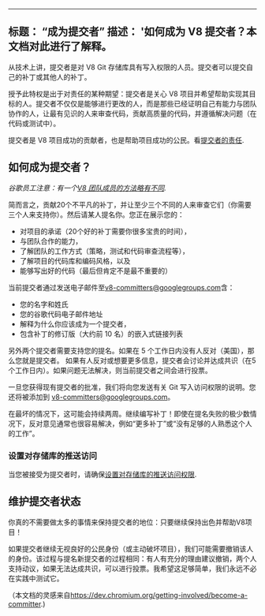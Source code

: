 ***

## 标题： “成为提交者”&#xA;描述： '如何成为 V8 提交者？本文档对此进行了解释。

从技术上讲，提交者是对 V8 Git 存储库具有写入权限的人员。提交者可以提交自己的补丁或其他人的补丁。

授予此特权是出于对责任的某种期望：提交者是关心 V8 项目并希望帮助实现其目标的人。提交者不仅仅是能够进行更改的人，而是那些已经证明自己有能力与团队协作的人，让最有见识的人来审查代码，贡献高质量的代码，并遵循解决问题（在代码或测试中）。

提交者是 V8 项目成功的贡献者，也是帮助项目成功的公民。看[提交者的责任](/docs/committer-responsibility).

## 如何成为提交者？

*谷歌员工注意：有一个[V8 团队成员的方法略有不同](http://go/v8/setup_permissions.md).*

简而言之，贡献20个不平凡的补丁，并让至少三个不同的人来审查它们（你需要三个人来支持你）。然后请某人提名你。您正在展示您的：

*   对项目的承诺（20个好的补丁需要你很多宝贵的时间），
*   与团队合作的能力，
*   了解团队的工作方式（策略，测试和代码审查流程等），
*   了解项目的代码库和编码风格，以及
*   能够写出好的代码（最后但肯定不是最不重要的）

当前提交者通过发送电子邮件至<v8-committers@googlegroups.com>含：

*   您的名字和姓氏
*   您的谷歌代码电子邮件地址
*   解释为什么你应该成为一个提交者，
*   包含补丁的修订版（大约前 10 名）的嵌入式链接列表

另外两个提交者需要支持您的提名。如果在 5 个工作日内没有人反对（美国），那么您就是提交者。 如果有人反对或想要更多信息，提交者会讨论并达成共识（在5个工作日内）。如果问题无法解决，则当前提交者之间会进行投票。

一旦您获得现有提交者的批准，我们将向您发送有关 Git 写入访问权限的说明。您还将被添加到 v8-committers@googlegroups.com。

在最坏的情况下，这可能会持续两周。继续编写补丁！即使在提名失败的极少数情况下，反对意见通常也很容易解决，例如“更多补丁”或“没有足够的人熟悉这个人的工作”。

### 设置对存储库的推送访问

当您被接受为提交者时，请确保[设置对存储库的推送访问权限](/docs/source-code#instructions).

## 维护提交者状态

你真的不需要做太多的事情来保持提交者的地位：只要继续保持出色并帮助V8项目！

如果提交者继续无视良好的公民身份（或主动破坏项目），我们可能需要撤销该人的身份。该过程与提名新提交者的过程相同：有人有充分的理由建议撤销，两个人支持动议，如果无法达成共识，可以进行投票。我希望这足够简单，我们永远不必在实践中测试它。

（本文档的灵感来自<https://dev.chromium.org/getting-involved/become-a-committer>.)
